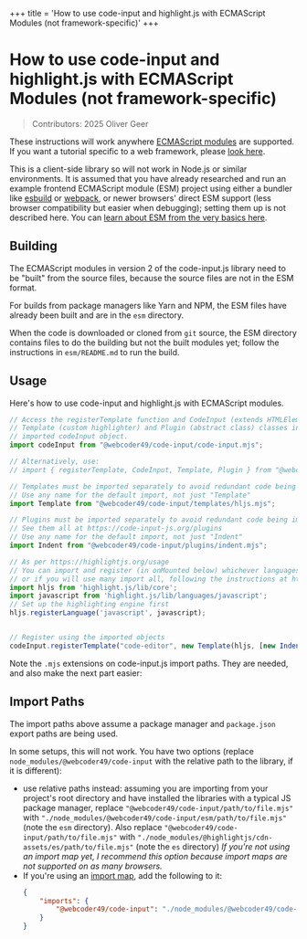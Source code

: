 +++
title = 'How to use code-input and highlight.js with ECMAScript Modules (not framework-specific)'
+++

# How to use code-input and highlight.js with ECMAScript Modules (not framework-specific)

> Contributors: 2025 Oliver Geer

These instructions will work anywhere [ECMAScript modules](https://developer.mozilla.org/en-US/docs/Web/JavaScript/Guide/Modules) are supported. If you want a tutorial specific to a web framework, please [look here](..).

This is a client-side library so will not work in Node.js or similar environments. It is assumed that you have already researched and run an example frontend ECMAScript module (ESM) project using either a bundler like [esbuild](https://esbuild.github.io/) or [webpack](https://webpack.js.org), or newer browsers' direct ESM support (less browser compatibility but easier when debugging); setting them up is not described here. You can [learn about ESM from the very basics here](https://developer.mozilla.org/en-US/docs/Web/JavaScript/Guide/Modules).

## Building

The ECMAScript modules in version 2 of the code-input.js library need to be "built" from the source files, because the source files are not in the ESM format.

For builds from package managers like Yarn and NPM, the ESM files have already been built and are in the `esm` directory.

When the code is downloaded or cloned from `git` source, the ESM directory contains files to do the building but not the built modules yet; follow the instructions in `esm/README.md` to run the build.

## Usage

Here's how to use code-input and highlight.js with ECMAScript modules.

```javascript
// Access the registerTemplate function and CodeInput (extends HTMLElement),
// Template (custom highlighter) and Plugin (abstract class) classes inside the 
// imported codeInput object.
import codeInput from "@webcoder49/code-input/code-input.mjs";

// Alternatively, use:
// import { registerTemplate, CodeInput, Template, Plugin } from "@webcoder49/code-input/code-input.mjs"

// Templates must be imported separately to avoid redundant code being imported
// Use any name for the default import, not just "Template"
import Template from "@webcoder49/code-input/templates/hljs.mjs";

// Plugins must be imported separately to avoid redundant code being imported
// See them all at https://code-input-js.org/plugins
// Use any name for the default import, not just "Indent"
import Indent from "@webcoder49/code-input/plugins/indent.mjs";

// As per https://highlightjs.org/usage
// You can import and register (in onMounted below) whichever languages you will use,
// or if you will use many import all, following the instructions at https://highlightjs.org/#usage.
import hljs from 'highlight.js/lib/core';
import javascript from 'highlight.js/lib/languages/javascript';
// Set up the highlighting engine first
hljs.registerLanguage('javascript', javascript);


// Register using the imported objects
codeInput.registerTemplate("code-editor", new Template(hljs, [new Indent()]));
```

Note the `.mjs` extensions on code-input.js import paths. They are needed, and also make the next part easier:

## Import Paths

The import paths above assume a package manager and `package.json` export paths are being used.

In some setups, this will not work. You have two options (replace `node_modules/@webcoder49/code-input` with the relative path to the library, if it is different):
* use relative paths instead: assuming you are importing from your project's root directory and have installed the libraries with a typical JS package manager, replace `"@webcoder49/code-input/path/to/file.mjs"` with `"./node_modules/@webcoder49/code-input/esm/path/to/file.mjs"` (note the `esm` directory). Also replace `"@webcoder49/code-input/path/to/file.mjs"` with `"./node_modules/@highlightjs/cdn-assets/es/path/to/file.mjs"` (note the `es` directory) *If you're not using an import map yet, I recommend this option because import maps are not supported on as many browsers.*
* If you're using an [import map](https://developer.mozilla.org/en-US/docs/Web/JavaScript/Guide/Modules#importing_modules_using_import_maps), add the following to it:
  ```json
  {
      "imports": {
          "@webcoder49/code-input": "./node_modules/@webcoder49/code-input/esm/",
      }
  }
  ```
